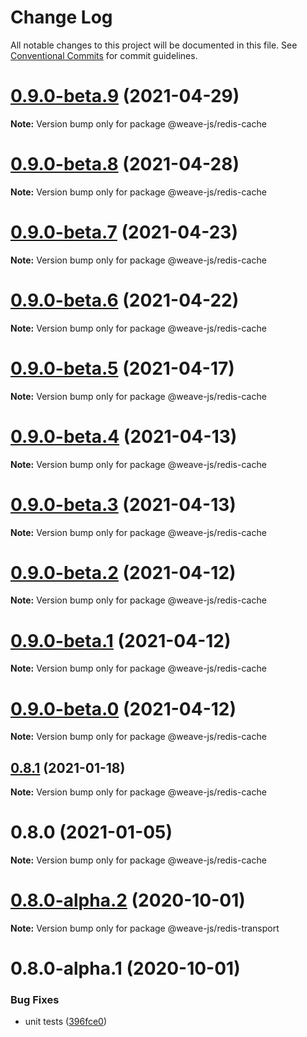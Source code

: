 # Change Log

All notable changes to this project will be documented in this file.
See [Conventional Commits](https://conventionalcommits.org) for commit guidelines.

# [0.9.0-beta.9](https://github.com/weave-microservices/weave/compare/@weave-js/redis-cache@0.9.0-beta.8...@weave-js/redis-cache@0.9.0-beta.9) (2021-04-29)

**Note:** Version bump only for package @weave-js/redis-cache





# [0.9.0-beta.8](https://github.com/weave-microservices/weave/compare/@weave-js/redis-cache@0.9.0-beta.7...@weave-js/redis-cache@0.9.0-beta.8) (2021-04-28)

**Note:** Version bump only for package @weave-js/redis-cache





# [0.9.0-beta.7](https://github.com/weave-microservices/weave/compare/@weave-js/redis-cache@0.9.0-beta.6...@weave-js/redis-cache@0.9.0-beta.7) (2021-04-23)

**Note:** Version bump only for package @weave-js/redis-cache





# [0.9.0-beta.6](https://github.com/weave-microservices/weave/compare/@weave-js/redis-cache@0.9.0-beta.5...@weave-js/redis-cache@0.9.0-beta.6) (2021-04-22)

**Note:** Version bump only for package @weave-js/redis-cache





# [0.9.0-beta.5](https://github.com/weave-microservices/weave/compare/@weave-js/redis-cache@0.9.0-beta.4...@weave-js/redis-cache@0.9.0-beta.5) (2021-04-17)

**Note:** Version bump only for package @weave-js/redis-cache





# [0.9.0-beta.4](https://github.com/weave-microservices/weave/compare/@weave-js/redis-cache@0.9.0-beta.3...@weave-js/redis-cache@0.9.0-beta.4) (2021-04-13)

**Note:** Version bump only for package @weave-js/redis-cache





# [0.9.0-beta.3](https://github.com/weave-microservices/weave/compare/@weave-js/redis-cache@0.9.0-beta.2...@weave-js/redis-cache@0.9.0-beta.3) (2021-04-13)

**Note:** Version bump only for package @weave-js/redis-cache





# [0.9.0-beta.2](https://github.com/weave-microservices/weave/compare/@weave-js/redis-cache@0.9.0-beta.1...@weave-js/redis-cache@0.9.0-beta.2) (2021-04-12)

**Note:** Version bump only for package @weave-js/redis-cache





# [0.9.0-beta.1](https://github.com/weave-microservices/weave/compare/@weave-js/redis-cache@0.9.0-beta.0...@weave-js/redis-cache@0.9.0-beta.1) (2021-04-12)

**Note:** Version bump only for package @weave-js/redis-cache





# [0.9.0-beta.0](https://github.com/weave-microservices/weave/compare/@weave-js/redis-cache@0.8.1...@weave-js/redis-cache@0.9.0-beta.0) (2021-04-12)

**Note:** Version bump only for package @weave-js/redis-cache





## [0.8.1](https://github.com/weave-microservices/weave/compare/@weave-js/redis-cache@0.8.0...@weave-js/redis-cache@0.8.1) (2021-01-18)

**Note:** Version bump only for package @weave-js/redis-cache





# 0.8.0 (2021-01-05)

**Note:** Version bump only for package @weave-js/redis-cache





# [0.8.0-alpha.2](https://github.com/weave-microservices/weave/compare/@weave-js/redis-transport@0.8.0-alpha.1...@weave-js/redis-transport@0.8.0-alpha.2) (2020-10-01)

**Note:** Version bump only for package @weave-js/redis-transport





# 0.8.0-alpha.1 (2020-10-01)


### Bug Fixes

* unit tests ([396fce0](https://github.com/weave-microservices/weave/commit/396fce0995a722c10f5086a9a96347782ef1e3a0))
